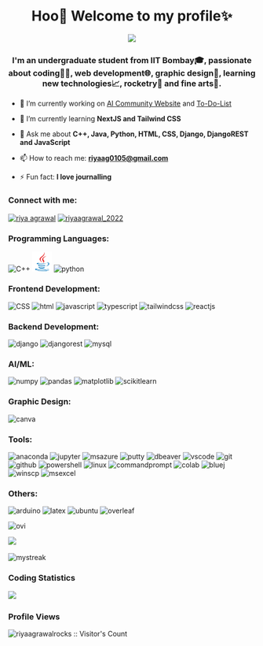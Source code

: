 <h1 align="center">Hoo👻 Welcome to my profile✨</h1>
<p align="center"> <img src="https://capsule-render.vercel.app/api?type=waving&color=10e8f4&height=150&section=header&text=Riya%20Agrawal&animation=fadeIn&fontColor=ffffff&Size=100"/> </p>
<h3 align="center">I'm an undergraduate student from IIT Bombay🎓, passionate about coding👩‍💻, web development🌐, graphic design🌸, learning new technologies📈, rocketry🚀 and fine arts🎨.</h3>

- 🔭 I’m currently working on [AI Community Website](https://github.com/ITC-Web-Team/BlogPostAICommunity) and [To-Do-List](https://github.com/RiyaAgrawalRocks/To-Do-List)

- 🌱 I’m currently learning **NextJS and Tailwind CSS**

- 💬 Ask me about **C++, Java, Python, HTML, CSS, Django, DjangoREST and JavaScript**

- 📫 How to reach me: **riyaag0105@gmail.com**

- ⚡ Fun fact: **I love journalling**

<h3 align="left">Connect with me:</h3>
<p align="left">
<a href="https://www.linkedin.com/in/riya-agrawal-50374628b" target="blank"><img align="center" src="https://raw.githubusercontent.com/rahuldkjain/github-profile-readme-generator/master/src/images/icons/Social/linked-in-alt.svg" alt="riya agrawal" height="30" width="40" /></a>
<a href="https://instagram.com/riyaagrawal_2022" target="blank"><img align="center" src="https://raw.githubusercontent.com/rahuldkjain/github-profile-readme-generator/master/src/images/icons/Social/instagram.svg" alt="riyaagrawal_2022" height="30" width="40" /></a>
<!-- <a href="https://www.facebook.com/profile.php?id=100052806784525" target="blank"><img align="center" src="https://raw.githubusercontent.com/rahuldkjain/github-profile-readme-generator/master/src/images/icons/Social/facebook.svg" alt="riya agrawal" height="30" width="40" /></a>   
<a href="https://kaggle.com/riyaagrawalrocks" target="blank"><img align="center" src="https://raw.githubusercontent.com/rahuldkjain/github-profile-readme-generator/master/src/images/icons/Social/kaggle.svg" alt="riyaagrawalrocks" height="30" width="40" /></a>
<a href="https://www.hackerrank.com/@riyaag0105" target="blank"><img align="center" src="https://raw.githubusercontent.com/rahuldkjain/github-profile-readme-generator/master/src/images/icons/Social/hackerrank.svg" alt="@riyaag0105" height="30" width="40" /></a>
<a href="https://www.codechef.com/users/riyaag0105" target="blank"><img align="center" src="https://i.pinimg.com/originals/ef/3c/3f/ef3c3fd973ce6890b32d27be7a050b62.png" alt="riyaag0105" height="45" width="60" /></a>     -->
    
</p>

<h3 align="left">Programming Languages:</h3>
<p align="left">
<img src="https://cdn.jsdelivr.net/gh/devicons/devicon@latest/icons/cplusplus/cplusplus-original.svg" alt="C++" width="40" height="40"/>
<img src="https://raw.githubusercontent.com/devicons/devicon/master/icons/java/java-original.svg" alt="java" width="40" height="40"/> 
<img src="https://cdn.jsdelivr.net/gh/devicons/devicon@latest/icons/python/python-original.svg" alt="python" height="40" width="40" />
</p>
<h3 align="left">Frontend Development:</h3>  
<p align="left">
<img src="https://cdn.jsdelivr.net/gh/devicons/devicon@latest/icons/css3/css3-original.svg" alt="CSS" height="40" width="40" />
<img src="https://cdn.jsdelivr.net/gh/devicons/devicon@latest/icons/html5/html5-original.svg" 
  alt="html" height="40" width="40"/>
<img src="https://cdn.jsdelivr.net/gh/devicons/devicon@latest/icons/javascript/javascript-original.svg" alt="javascript" height="40" width="50"/>
<img src="https://cdn.jsdelivr.net/gh/devicons/devicon@latest/icons/typescript/typescript-original.svg" alt="typescript" height="40" width="50"/>
          
<img src="https://cdn.jsdelivr.net/gh/devicons/devicon@latest/icons/tailwindcss/tailwindcss-original.svg" alt="tailwindcss" height="40" width="50"/>
<img src="https://cdn.jsdelivr.net/gh/devicons/devicon@latest/icons/react/react-original.svg" alt="reactjs" height="40" width="50" />  
</p>
<h3 align="left">Backend Development:</h3>  
<p align="left">
<img src="https://cdn.jsdelivr.net/gh/devicons/devicon@latest/icons/django/django-plain.svg" 
   alt="django" height="40" width="40"/>
<img src="https://cdn.jsdelivr.net/gh/devicons/devicon@latest/icons/djangorest/djangorest-original.svg" alt="djangorest" height="40" width="50"/>
<img src="https://cdn.jsdelivr.net/gh/devicons/devicon@latest/icons/mysql/mysql-original.svg" alt="mysql" height="40" width="50" />
                                                
</p>
 <h3 align="left">AI/ML:</h3> 
<p align="left">
<!-- <img src="https://cdn.jsdelivr.net/gh/devicons/devicon@latest/icons/tensorflow/tensorflow-original.svg" alt="tensorflow" height="40" width="40"/>    -->
<img src="https://cdn.jsdelivr.net/gh/devicons/devicon@latest/icons/numpy/numpy-original.svg" alt="numpy" height="40" width="50" />
<img src="https://cdn.jsdelivr.net/gh/devicons/devicon@latest/icons/pandas/pandas-original.svg" alt="pandas" height="40" width="50"/>
<img src="https://cdn.jsdelivr.net/gh/devicons/devicon@latest/icons/matplotlib/matplotlib-original.svg" alt="matplotlib" height="40" width="50"/>
<img src="https://cdn.jsdelivr.net/gh/devicons/devicon@latest/icons/scikitlearn/scikitlearn-original.svg" alt="scikitlearn" height="40" width="50"/>                                     
</p>     

<h3 align="left">Graphic Design:</h3> 
<p align="left">
<!--    <img src="https://cdn.jsdelivr.net/gh/devicons/devicon@latest/icons/illustrator/illustrator-plain.svg" alt="adobe illustrator" height="40" width="40"/>
<img src="https://cdn.jsdelivr.net/gh/devicons/devicon@latest/icons/photoshop/photoshop-original.svg" alt="adobe photoshop" height="40" width="40"/>   -->
<img src="https://cdn.jsdelivr.net/gh/devicons/devicon@latest/icons/canva/canva-original.svg" alt="canva" height="40" width="40" />
</p>

<h3 align="left">Tools:</h3> 
<p align="left">
<img src="https://cdn.jsdelivr.net/gh/devicons/devicon@latest/icons/anaconda/anaconda-original.svg" alt="anaconda" height="40" width="40" />  
<img src="https://cdn.jsdelivr.net/gh/devicons/devicon@latest/icons/jupyter/jupyter-original.svg" alt="jupyter" height="40" width="40"/>
<img src="https://cdn.jsdelivr.net/gh/devicons/devicon@latest/icons/azure/azure-original.svg" alt="msazure" height="40" width="40" />
<img src="https://cdn.jsdelivr.net/gh/devicons/devicon@latest/icons/putty/putty-original.svg" alt="putty" height="40" width="40"/>
<img src="https://cdn.jsdelivr.net/gh/devicons/devicon@latest/icons/dbeaver/dbeaver-original.svg" alt="dbeaver" height="40" width="40"/>
<img src="https://cdn.jsdelivr.net/gh/devicons/devicon@latest/icons/vscode/vscode-original.svg" alt="vscode" height="40" width="40"/>
<img src="https://cdn.jsdelivr.net/gh/devicons/devicon@latest/icons/git/git-original.svg" alt="git" height="40" width="40" />
<img src="https://static-00.iconduck.com/assets.00/github-icon-1024x994-4h5sdmko.png" alt="github" height="40" width="40" />
<img src="https://cdn.jsdelivr.net/gh/devicons/devicon@latest/icons/powershell/powershell-original.svg" alt="powershell" height="40" width="40"/>
<img src="https://cdn.jsdelivr.net/gh/devicons/devicon@latest/icons/linux/linux-original.svg" alt="linux" height="40" width="40"/>
<img src="https://cdn1.iconfinder.com/data/icons/metro-ui-dock-icon-set--icons-by-dakirby/512/Command_Prompt.png" alt="commandprompt" height="40" width="40"/>
<img src="https://upload.wikimedia.org/wikipedia/commons/thumb/d/d0/Google_Colaboratory_SVG_Logo.svg/2560px-Google_Colaboratory_SVG_Logo.svg.png" alt="colab" height="40" width="60"/>
<img src="https://encrypted-tbn0.gstatic.com/images?q=tbn:ANd9GcTm4YCKCHw2EochOKdSEoGgCxv7SDl4Uk5cJA&s" alt="bluej" height="40" width="40"/>   
<img src="https://upload.wikimedia.org/wikipedia/commons/4/4f/WinSCP_6_Logo.png" alt="winscp" height="40" width="40"/>   
<img src="https://cdn-icons-png.flaticon.com/512/888/888850.png" alt="msexcel" height="40" width="40"/>  

</p>

<h3 align="left">Others:</h3> 
<p align="left">
<img src="https://cdn.jsdelivr.net/gh/devicons/devicon@latest/icons/arduino/arduino-original.svg" alt="arduino" height="40" width="40"/>
<img src="https://i.sstatic.net/ogimG.png" alt="latex" height="30" width="70"/>
<img src="https://cdn.jsdelivr.net/gh/devicons/devicon@latest/icons/ubuntu/ubuntu-original.svg" alt="ubuntu" height="40" width="40"/>
<img src="https://a.fsdn.com/allura/s/overleaf/icon?1649743682?&w=148" alt="overleaf" height="40" width="40"/>                           
             
<!--  <img src="https://cdn.jsdelivr.net/gh/devicons/devicon@latest/icons/postman/postman-original.svg" alt="postman" height="40" width="40"/>     -->
          
          
</p>

<p><img src="https://github-readme-stats.vercel.app/api/top-langs?username=riyaagrawalrocks&show_icons=true&locale=en&layout=compact&theme=tokyonight" alt="ovi" /></p>
    
<p><picture>
  <source
    srcset="https://github-readme-stats.vercel.app/api?username=riyaagrawalrocks&show_icons=true&theme=tokyonight"
    media="(prefers-color-scheme: dark)"
  />
  <img src="https://github-readme-stats.vercel.app/api?username=riyaagrawalrocks&show_icons=true" />
</picture></p>

<p><img src="https://github-readme-streak-stats.herokuapp.com/?user=riyaagrawalrocks&theme=tokyonight" alt="mystreak"/></p>

<h3 align="left">Coding Statistics</h3>
<a href="https://wakatime.com"><img src="https://wakatime.com/share/@39cfbffc-5ac7-42df-b6a7-6305e86d423e/cb02cee5-82ae-4d29-9d78-fc3ea3ee0ae0.png" /></a>

<!-- <h3 align="left">LeetCode Statistics:</h3>
<a href="https://leetcode.com/RiyaAgrawalRocks"><img src="https://leetcard.jacoblin.cool/RiyaAgrawalRocks?theme=dark&ext=heatmap&cache=60" alt="Leetcode Stats"></a>  -->

<h3 align="left">Profile Views</h3>
<p><img src="https://profile-counter.glitch.me/{riyaagrawalrocks}/count.svg" alt="riyaagrawalrocks :: Visitor's Count" /></p>

<!--
**RiyaAgrawalRocks/RiyaAgrawalRocks** is a ✨ _special_ ✨ repository because its `README.md` (this file) appears on your GitHub profile.

Here are some ideas to get you started:

- 🔭 I’m currently working on ...
- 🌱 I’m currently learning ...
- 👯 I’m looking to collaborate on ...
- 🤔 I’m looking for help with ...
- 💬 Ask me about ...
- 📫 How to reach me: ...
- 😄 Pronouns: ...
- ⚡ Fun fact: ...
-->
